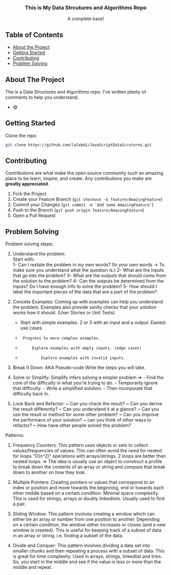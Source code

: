 
<p align="center">
  
    
 

  <h3 align="center">This is My Data Strcutures and Algorithms Repo</h3>

  <p align="center">
    A complete base!
    <br />
    
  </p>
</p>



<!-- TABLE OF CONTENTS -->
## Table of Contents

* [About the Project](#about-the-project)
* [Getting Started](#getting-started)
* [Contributing](#contributing)
* [Problem Solving](#problem-solving)


<!-- ABOUT THE PROJECT -->
## About The Project
The is a Data Structures and Algorithms repo. I've written plenty of comments to help you understand.



*  :smile:



<!-- GETTING STARTED -->
## Getting Started



Clone the repo
```sh
git clone https://github.com/lalebdi/JavaScriptDataScrutures.git
```

<!-- CONTRIBUTING -->
## Contributing

Contributions are what make the open source community such an amazing place to be learn, inspire, and create. Any contributions you make are **greatly appreciated**.

1. Fork the Project
2. Create your Feature Branch (`git checkout -b feature/AmazingFeature`)
3. Commit your Changes (`git commit -m 'Add some AmazingFeature'`)
4. Push to the Branch (`git push origin feature/AmazingFeature`)
5. Open a Pull Request


<!-- Problem Solving -->
## Problem Solving

Problem solving steps:<br>

1. Understand the problem:<br>
    Start with:<br>
        1- Can I restate the problem in my own words? (In your own words -> To make sure you understand what the question is.)
            2- What are the inputs that go into the problem? 
                3- What are the outputs that should come from the solution to the problem?
                    4- Can the outputs be determined from the inputs? Do I have enough info to solve the problem? 
                        5- How should I label the important pieces of the data that are a part of the problem?

2. Concete Examples:
  Coming up with examples can help you understand the problem. Examples also provide sanity checks that your solution works how it should. (User Stories or Unit Tests)
      *   Start with simple examples. 2 or 3 with an input and a output. Easiest use cases. 
      *      Progress to more complex examples.
      *          Explore examples with empty inputs. (edge cases)
      *              Explore examples with invalid inputs. 
  
3. Break It Down:
     AKA Pseudo-code
         Write the steps you will take.

4. Solve or Simplify:
    Simplify infers solving a simpler problem =>
        - Find the core of the difficulty in what you're trying to do.
        -      Temporarily ignore that difficulty.
        -           Write a simplified solution.
        -               Then incorporate that difficulty back in.
5. Look Back and Refactor:
    ~ Can you check the result?
        ~ Can you derive the result differently?
            ~ Can you understand it at a glance?
                ~ Can you use the result or method for some other problem?
                    ~ Can you improve the performace of your solution?
                        ~ can you think of other ways to refactor?
                            ~ How have other people solved this problem?

Patterns:
1. Frequency Counters:
    This pattern uses objects or sets to collect values/frequencies of values. This can often avoid the need for nested for loops "O(n^2)" operations with arrays/strings. 2 loops are better than nested loops. 
        => The idea is usually use an object to construct a profile to break down the contents of an array or string and compare that break down to another on how they look. 

2. Multiple Pointers:
    Creating pointers or values that correspond to an index or position and move towards the beginning, end or  towards each other middle based on a certain condition. Minimal space complexity. 
    This is used for strings, arrays or doubly linkedlists.
    Usually used to find a pair. 

3. Sliding Window:
    This pattern involves creating a window which can either be an array or number from one position to another. Depending on a certain condition, the window either increases or closes (and a new window is created). This is useful for keeping track of a subset of data in an array or string.
    i.e. finding a subset of the data.

4. Divide and Conquer:
    This pattern involves dividing a data set into smaller chunks and then repeating a process with a subset of data. This is great for time complexity. Used in arrays, strings, linkedlist and tries.
    So, you start in the middle and see if the value is less or more than the middle and repeat.
